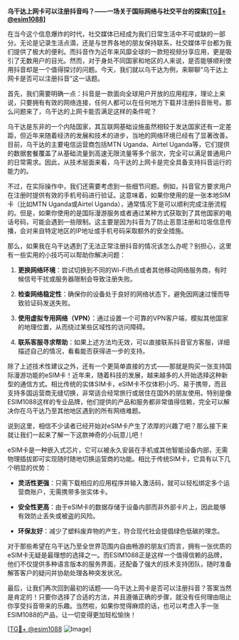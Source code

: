 **乌干达上网卡可以注册抖音吗？——一场关于国际网络与社交平台的探索[[TG💪+ @esim1088](https://t.me/s/esim1088)]**

在当今这个信息爆炸的时代，社交媒体已经成为我们日常生活中不可或缺的一部分。无论是记录生活点滴，还是与世界各地的朋友保持联系，社交媒体平台都为我们提供了极大的便利。而抖音作为近年来风靡全球的一款短视频分享应用，更是吸引了无数用户的目光。然而，对于身处不同国家和地区的人来说，是否能够顺利使用抖音却是一个值得探讨的问题。今天，我们就以乌干达为例，来聊聊“乌干达上网卡是否可以注册抖音”这一话题。

首先，我们需要明确一点：抖音是一款面向全球用户开放的应用程序，理论上来说，只要拥有有效的网络连接，任何人都可以在任何地方下载并注册抖音账号。那么问题来了，乌干达的上网卡能否满足这样的条件呢？

乌干达是东非的一个内陆国家，其互联网基础设施虽然相较于发达国家还有一定差距，但近年来随着经济的发展和技术的进步，当地的网络环境已经有了显著改善。目前，乌干达的主要电信运营商包括MTN Uganda、Airtel Uganda等，它们提供的数据套餐覆盖了从基础流量到高速无限流量等多个层次，完全可以满足普通用户的日常需求。因此，从技术层面来看，乌干达的上网卡是完全具备支持抖音运行的能力的。

不过，在实际操作中，我们还需要考虑到一些细节问题。例如，抖音官方要求用户在注册时提供有效的手机号码进行验证。这意味着，如果你使用的是一张本地SIM卡（比如MTN Uganda或Airtel Uganda），通常情况下是可以顺利完成注册流程的。但是，如果你使用的是国际漫游服务或者通过某种方式获取到了其他国家的电话号码，可能会遇到一些限制。这主要是因为抖音为了防止恶意注册和垃圾信息传播，会对来自特定地区的IP地址或手机号码采取额外的安全措施。

那么，如果我在乌干达遇到了无法正常注册抖音的情况该怎么办呢？别担心，这里有一些实用的小技巧可以帮助你解决问题：

1. **更换网络环境**：尝试切换到不同的Wi-Fi热点或者其他移动网络服务商，有时候信号干扰或服务器限制会导致注册失败。
   
2. **检查网络稳定性**：确保你的设备处于良好的网络状态下，避免因网速过慢而导致验证码发送失败。
   
3. **使用虚拟专用网络（VPN）**：通过设置一个可靠的VPN客户端，模拟其他国家的地理位置，从而绕过某些区域性的访问障碍。
   
4. **联系客服寻求帮助**：如果上述方法均无效，可以直接联系抖音官方客服，详细描述自己的情况，看看能否获得进一步的支持。

除了上述技术性建议之外，还有一个更简单直接的方式——那就是购买一张支持国际漫游功能的eSIM卡！近年来，随着科技的发展，越来越多的人开始选择这种新型的通信方式。相比传统的实体SIM卡，eSIM卡不仅体积小巧、易于携带，而且支持多国运营商无缝切换，非常适合经常旅行或居住在国外的朋友使用。特别是像ESIM1088这样的专业品牌，他们提供的产品和服务都非常值得信赖，完全可以解决你在乌干达乃至其他地区遇到的所有网络难题。

说到这里，相信不少读者已经开始对eSIM卡产生了浓厚的兴趣了吧？那么接下来就让我们一起来了解一下这款神奇的小玩意儿吧！

eSIM卡是一种嵌入式芯片，它可以被永久安装在手机或其他智能设备内部，无需物理插拔即可实现随时随地切换运营商的功能。相比于传统SIM卡，它具有以下几个明显的优势：

- **灵活性更强**：只需下载相应的应用程序并输入激活码，就可以轻松绑定多个运营商账户，无需携带多张实体卡。
  
- **安全性更高**：由于eSIM卡的数据存储于设备内部而非外部卡片上，因此能够有效防止丢失或被盗的风险。
  
- **环保友好**：减少了塑料废弃物的产生，符合现代社会提倡绿色低碳的理念。

对于那些希望在乌干达乃至全世界范围内自由畅游的朋友们而言，拥有一张优质的eSIM卡无疑是最理想的选择之一。而ESIM1088正是这样一个值得信赖的品牌，他们不仅提供多种语言版本的服务界面，还配备了强大的技术支持团队，随时准备解答客户的疑问并协助处理各种突发状况。

最后，让我们再次回到最初的话题——乌干达上网卡是否可以注册抖音？答案当然是肯定的！只要你选择了合适的方法，并且遵循正确的步骤，就没有任何理由阻止你享受抖音带来的乐趣。当然啦，如果你觉得麻烦的话，也可以考虑入手一张ESIM1088的产品，让一切变得更加轻松愉快！

[[TG💪+ @esim1088](https://t.me/s/esim1088) ![Image](https://i.postimg.cc/4NQfJmqS/Snipaste-2025-05-13-00-14-12.png)]